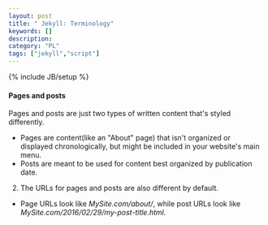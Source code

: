 ```yaml
---
layout: post
title: " Jekyll: Terminology"
keywords: []
description: 
category: "PL" 
tags: ["jekyll","script"]
---
```

{% include JB/setup %}


#### Pages and posts
Pages and posts are just two types of written content that's styled differently.
- Pages are content(like an "About" page) that isn't organized or displayed
  chronologically, but might be included in your website's main menu.
- Posts are meant to be used for content best organized by publication date.

2. The URLs for pages and posts are also different by default.
- Page URLs look like *MySite.com/about/*, while post URLs look like
  *MySite.com/2016/02/29/my-post-title.html.*



